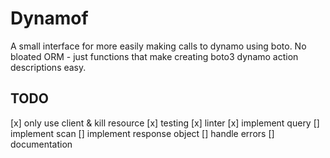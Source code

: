 
# Dynamof
A small interface for more easily making calls to dynamo using boto. No bloated ORM - just functions that make creating boto3 dynamo action descriptions easy.

## TODO

[x] only use client & kill resource
[x] testing
[x] linter
[x] implement query
[] implement scan
[] implement response object
[] handle errors
[] documentation
